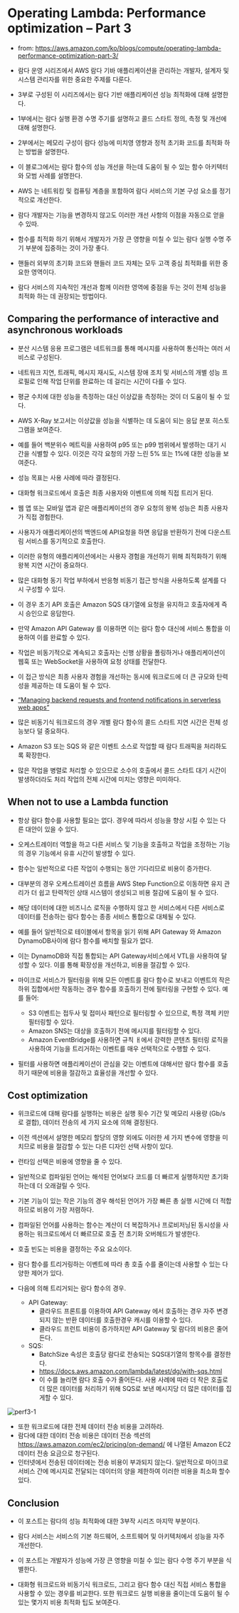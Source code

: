 # Operating Lambda: Performance optimization – Part 3

- from: https://aws.amazon.com/ko/blogs/compute/operating-lambda-performance-optimization-part-3/

- 람다 운영 시리즈에서 AWS 람다 기바 애플리케이션을 관리하는 개발자, 설계자 및 시스템 관리자를 위한 중요한 주제를 다룬다. 
- 3부로 구성된 이 시리즈에서는 람다 기반 애플리케이션 성능 최적화에 대해 설명한다. 

- 1부에서는 람다 실행 환경 수명 주기를 설명하고 콜드 스타트 정의, 측정 및 개선에 대해 설명한다. 
- 2부에서는 메모리 구성이 람다 성능에 미치영 영향과 정적 초기화 코드를 최적화 하는 방법을 설명한다. 
- 이 블로그에서는 람다 함수의 성능 개선을 하는데 도움이 될 수 있는 함수 아키텍터와 모범 사례를 설명한다. 

- AWS 는 네트워킹 및 컴퓨팅 계층을 포함하여 람다 서비스의 기본 구성 요소를 정기적으로 개선한다. 
- 람다 개발자는 기능을 변경하지 않고도 이러한 개선 사항의 이점을 자동으로 얻을 수 있따. 

- 함수를 최적화 하기 위해서 개발자가 가장 큰 영향을 미칠 수 있는 람다 실행 수명 주기 부분에 집중하는 것이 가장 좋다. 
- 핸들러 외부의 초기화 코드와 핸들러 코드 자체는 모두 고객 중심 최적화를 위한 중요한 영역이다. 
- 람다 서비스의 지속적인 개선과 함께 이러한 영역에 중점을 두는 것이 전체 성능을 최적화 하는 데 권장되는 방법이다. 

## Comparing the performance of interactive and asynchronous workloads

- 분산 시스템 응용 프로그램은 네트워크를 통해 메시지를 사용하여 통신하는 여러 서비스로 구성된다. 
- 네트워크 지연, 트래픽, 메시지 재시도, 시스템 장애 조치 및 서비스의 개별 성능 프로필로 인해 작업 단위를 완료하는 데 걸리는 시간이 다를 수 있다. 

- 평균 수치에 대한 성능을 측정하는 대신 이상값을 측정하는 것이 더 도움이 될 수 있다. 
- AWS X-Ray 보고서는 이상값을 성능을 식별하는 데 도움이 되는 응답 분포 히스토그램을 보여준다. 
- 예를 들어 백분위수 메트릭을 사용하여 p95 또는 p99 범위에서 발생하는 대기 시간을 식별할 수 있다. 이것은 각각 요청의 가장 느린 5% 또는 1%에 대한 성능을 보여준다. 

- 성능 목표는 사용 사례에 따라 결정된다. 
- 대화형 워크로드에서 호출은 최종 사용자와 이벤트에 의해 직접 트리거 된다. 
- 웹 앱 또는 모바일 앱과 같은 애플리케이션의 경우 요청의 왕복 성능은 최종 사용자가 직접 경험한다. 
- 사용자가 애플리케이션의 백엔드에 API요청을 하면 응답을 반환하기 전에 다운스트림 서비스를 동기적으로 호출한다.
- 이러한 유형의 애플리케이션에서는 사용자 경험을 개선하기 위해 최적화하기 위해 왕복 지연 시간이 중요하다. 

- 많은 대화형 동기 작업 부하에서 반응형 비동기 접근 방식을 사용하도록 설계를 다시 구성할 수 있다. 
- 이 경우 초기 API 호출은 Amazon SQS 대기열에 요청을 유지하고 호출자에게 즉시 승인으로 응답한다. 

- 만약 Amazon API Gateway 를 이용하면 이는 람다 함수 대신에 서비스 통합을 이용하여 이를 완료할 수 있다. 
- 작업은 비동기적으로 계속되고 호출자는 신행 상황을 폴링하거나 애플리케이션이 웹훅 또는 WebSocket을 사용하여 요청 상태를 전달한다. 
- 이 접근 방식은 최종 사용자 경험을 개선하는 동시에 워크로드에 더 큰 규모와 탄력성을 제공하는 데 도움이 될 수 있다. 

- [“Managing backend requests and frontend notifications in serverless web apps”](https://aws.amazon.com/blogs/compute/managing-backend-requests-and-frontend-notifications-in-serverless-web-apps/)

- 많은 비동기식 워크로드의 경우 개별 람다 함수의 콜드 스타트 지연 시간은 전체 성능보다 덜 중요하다. 
- Amazon S3 또는 SQS 와 같은 이벤트 소스로 작업할 때 람다 트래픽을 처리하도록 확장한다. 
- 많은 작업을 병렬로 처리할 수 있으므로 소수의 호출에서 콜드 스타트 대기 시간이 발생하더라도 처리 작업의 전체 시간에 미치는 영향은 미미하다. 

## When not to use a Lambda function

- 항상 람다 함수를 사용할 필요는 없다. 경우에 따라서 성능을 향상 시킬 수 있는 다른 대안이 있을 수 있다. 

- 오케스트레이터 역할을 하고 다른 서비스 및 기능을 호출하고 작업을 조정하는 기능의 경우 기능에서 유휴 시간이 발생할 수 있다. 
- 함수는 일반적으로 다른 작업이 수행되는 동안 기다리므로 비용이 증가한다. 
- 대부분의 경우 오케스트레이션 흐름을 AWS Step Function으로 이동하면 유지 관리가 더 쉽고 탄력적인 상태 시스템이 생성되고 비용 절감에 도움이 될 수 있다. 

- 해당 데이터에 대한 비즈니스 로직을 수행하지 않고 한 서비스에서 다른 서비스로 데이터를 전송하는 람다 함수는 종종 서비스 통합으로 대체될 수 있다. 
- 예를 들어 일반적으로 테이블에서 항목을 읽기 위해 API Gateway 와 Amazon DynamoDB사이에 람다 함수를 배치할 필요가 없다. 
- 이는 DynamoDB와 직접 통합되는 API Gateway서비스에서 VTL을 사용하여 달성할 수 있다. 이를 통해 확장성을 개선하고, 비용을 절감할 수 있다. 

- 마이크로 서비스가 필터링을 위해 모든 이벤트를 람다 함수로 보내고 이벤트의 작은 하위 집합에서만 작동하는 경우 함수를 호출하기 전에 필터링을 구현할 수 있다. 예를 들어:
  - S3 이벤트는 접두사 및 접미사 패턴으로 필터링할 수 있으므로, 특정 객체 키만 필터링할 수 있다. 
  - Amazon SNS는 대상을 호출하기 전에 메시지를 필터링할 수 있다. 
  - Amazon EventBridge를 사용하면 규칙 ㅐ에서 강력한 콘텐츠 필터링 로직을 사용하여 기능을 트리거하는 이벤트를 매우 선택적으로 수행할 수 있다.

- 필터를 사용하면 애플리케이션이 관심을 갖는 이벤트에 대해서만 람다 함수를 호출하기 때문에 비용을 절감하고 효율성을 개선할 수 있다. 

## Cost optimization

- 위크로드에 대해 람다를 실행하는 비용은 실행 횟수 기간 및 메모리 사용량 (Gb/s 로 결합), 데이터 전송의 세 가지 요소에 의해 결정된다. 
- 이전 섹션에서 설명한 메모리 할당의 영향 외에도 이러한 세 가지 변수에 영향을 미치므로 비용을 절감할 수 있는 다른 디자인 선택 사항이 있다. 

- 런타임 선택은 비용에 영향을 줄 수 있다. 
- 일반적으로 컴파일된 언어는 해석된 언어보다 코드를 더 빠르게 실행하지만 초기화 하는데 더 오래걸릴 수 잇다. 

- 기본 기능이 있는 작은 기능의 경우 해석된 언어가 가장 빠른 총 실행 시간에 더 적합하므로 비용이 가장 저렴하다. 

- 컴파일된 언어를 사용하는 함수는 계산이 더 복잡하거나 프로비저닝된 동시성을 사용하는 워크로드에서 더 빠르므로 호출 전 초기화 오버헤드가 발생한다. 

- 호출 빈도는 비용을 결정하는 주요 요소이다. 
- 람다 함수를 트리거링하는 이벤트에 따라 총 호출 수를 줄이는데 사용할 수 있는 다양한 제어가 있다. 
- 다음에 의해 트리거되는 람다 함수의 경우. 
  - API Gateway:
    - 클라우드 프론트를 이용하여 API Gateway 에서 호출하는 경우 자주 변경되지 않는 반환 데이터를 호출한경우 캐시를 이용할 수 있다. 
    - 클라우드 프런트 비용이 증가하지만 API Gateway 및 람다의 비용은 줄어든다. 
  - SQS: 
    - BatchSize 속성은 호출당 람다로 전송되는 SQS대기열의 항목수를 결정한다. 
    - https://docs.aws.amazon.com/lambda/latest/dg/with-sqs.html
    - 이 수를 늘리면 람다 호출 수가 줄어든다. 사용 사례에 따라 더 작은 호출로 더 많은 데이터를 처리하기 위해 SQS로 보낸 메시지당 더 많은 데이터를 집게할 수 있다. 

![perf3-1](imgs/perf3-1.png)

- 또한 워크로드에 대한 전체 데이터 전송 비용을 고려하라. 
- 람다에 대한 데이터 전송 비용은 데이터 전송 섹션의 https://aws.amazon.com/ec2/pricing/on-demand/ 에 나열된 Amazon EC2 데이터 전송 요금으로 청구된다. 
- 인터넷에서 전송된 데이터에는 전송 비용이 부과되지 않는다. 일반적으로 마이크로서비스 간에 메시지로 전달되는 데이터의 양을 제한하여 이러한 비용을 최소화 할수 있다. 

## Conclusion

- 이 포스트는 람다의 성능 최적화에 대한 3부작 시리즈 마지막 부분이다. 
- 람다 서비스는 서비스의 기본 하드웨어, 소프트웨어 및 아키텍처에서 성능을 자주 개선한다. 
- 이 포스트는 개발자가 성능에 가장 큰 영향을 미칠 수 있는 람다 수명 주기 부분을 식별한다. 

- 대화형 워크로드와 비동기식 워크로드, 그리고 람다 함수 대신 직접 서비스 통합을 사용할 수 있는 경우를 비교한다. 또한 워크로드 실행 비용을 줄이는데 도움이 될 수 있는 몇가지 비용 최적화 팁도 보여준다. 

